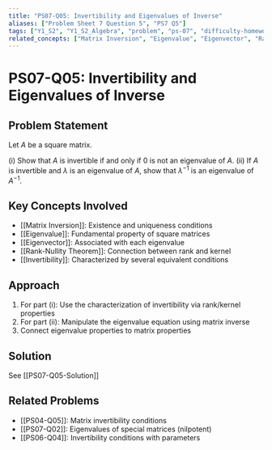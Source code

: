 ```yaml
---
title: "PS07-Q05: Invertibility and Eigenvalues of Inverse"
aliases: ["Problem Sheet 7 Question 5", "PS7 Q5"]
tags: ["Y1_S2", "Y1_S2_Algebra", "problem", "ps-07", "difficulty-homework"]
related_concepts: ["Matrix Inversion", "Eigenvalue", "Eigenvector", "Rank-Nullity Theorem", "Invertibility"]
---
```


# PS07-Q05: Invertibility and Eigenvalues of Inverse

## Problem Statement
Let $A$ be a square matrix.

(i) Show that $A$ is invertible if and only if 0 is not an eigenvalue of $A$.
(ii) If $A$ is invertible and $\lambda$ is an eigenvalue of $A$, show that $\lambda^{-1}$ is an eigenvalue of $A^{-1}$.

## Key Concepts Involved
- [[Matrix Inversion]]: Existence and uniqueness conditions
- [[Eigenvalue]]: Fundamental property of square matrices
- [[Eigenvector]]: Associated with each eigenvalue
- [[Rank-Nullity Theorem]]: Connection between rank and kernel
- [[Invertibility]]: Characterized by several equivalent conditions

## Approach
1. For part (i): Use the characterization of invertibility via rank/kernel properties
2. For part (ii): Manipulate the eigenvalue equation using matrix inverse
3. Connect eigenvalue properties to matrix properties

## Solution
See [[PS07-Q05-Solution]]

## Related Problems
- [[PS04-Q05]]: Matrix invertibility conditions
- [[PS07-Q02]]: Eigenvalues of special matrices (nilpotent)
- [[PS06-Q04]]: Invertibility conditions with parameters
